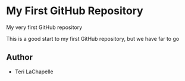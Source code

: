 # My First GitHub Repository

My very first GitHub repository

This is a good start to my first GitHub repository, but we have far to go

## Author
- Teri LaChapelle
